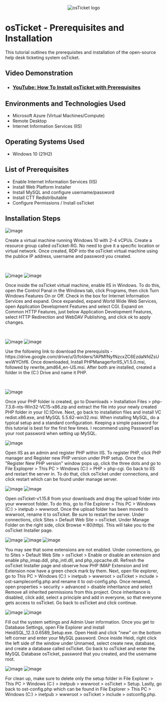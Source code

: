 <p align="center">
<img src="https://i.imgur.com/Clzj7Xs.png" alt="osTicket logo"/>
</p>

<h1>osTicket - Prerequisites and Installation</h1>
This tutorial outlines the prerequisites and installation of the open-source help desk ticketing system osTicket.<br />


<h2>Video Demonstration</h2>

- ### [YouTube: How To Install osTicket with Prerequisites](https://www.youtube.com)

<h2>Environments and Technologies Used</h2>

- Microsoft Azure (Virtual Machines/Compute)
- Remote Desktop
- Internet Information Services (IIS)

<h2>Operating Systems Used </h2>

- Windows 10</b> (21H2)

<h2>List of Prerequisites</h2>

- Enable Internet Information Services (IIS)
- Install Web Platform Installer
- Install MySQL and configure username/password
- Install CTT Redistributable 
- Configure Permissions / Install osTicket

<h2>Installation Steps</h2>

<p>
  
![image](https://github.com/user-attachments/assets/23997063-c650-4cfc-889c-a90acd535710)



</p>
<p>
Create a virtual machine running Windows 10 with 2-4 vCPUs.  Create a resource group called osTicket-RG. No need to give it a specific location or virtual network. Once created, RDP into the osTicket virtual machine using the publice IP address, username and password you created. 
</p>
<br />

<p>
  
![image](https://github.com/user-attachments/assets/4b6cc43f-3d82-44e6-a942-9b62a25504fb)
![image](https://github.com/user-attachments/assets/436e532d-32d0-4aa3-87d7-6aff98082f3a)

</p>
<p>
Once inside the osTicket virtual machine, enable IIS in Windows. To do this, open the Control Panal in the Windows tab, click Programs, then click Turn Windows Features On or Off. Check in the box for Internet Information Services and expand. Once expanded, expand World Wide Web Services, open Application Development Features and select CGI. Expand on Common HTTP Features, just below Application Development Features, select HTTP Redirection and WebDAV Publishing, and click ok to apply changes. 
</p>
<br />

![image](https://github.com/user-attachments/assets/cfe7a4b7-63eb-47b5-b530-c4e101e42005)
![image](https://github.com/user-attachments/assets/357a842b-cade-42b9-9ccb-36d557b47c7b)

</p>
<p>
Use the following link to download the prerequisits - https://drive.google.com/drive/u/0/folders/1APMfNyfNzcxZC6EzdaNfdZsUwxWYChf6. Once downloaded, Install PHPManagerforIIS_V1.5.0.msi, followed by rewrite_amd64_en-US.msi. After both are installed, created a folder in the (C:) Drive and name it PHP. 
</p>
<br />

![image](https://github.com/user-attachments/assets/d4ee92ed-8cc9-4cf8-be2d-f7ba43a53807)



Once your PHP folder is created, go to Downloads > Installation Files > php-7.3.8-nts-Win32-VC15-x86.zip and extract the file into your newly created PHP folder in your (C:)Drive. Next, go back to installation files and install VC redist.x86.exe, and MySQL 5.5.62-win32.msi. When installing MySQL, do a typical setup and a standard configuration. Keeping a simple password for this tutorial is best for the first few times. I recommend using Password1 as your root password when setting up MySQL. 

![image](https://github.com/user-attachments/assets/3219d292-d096-4681-9ba5-68dfcb180185)


Open IIS as an admin and register PHP within IIS. To register PHP, click PHP manager and Register new PHP version under PHP setup. Once the "Register New PHP version" window pops up, click the three dots and go to File Exploprer > This PC > Windows (C:) > PHP > php-cgi. Go back to IIS and restart the server in. To do that, click osTicket under connections, and click restart which can be found under manage server. 

![image](https://github.com/user-attachments/assets/d61b5d26-03e8-486f-8e9e-0ac609cf284e)
![image](https://github.com/user-attachments/assets/5e574c2c-896d-46fd-82df-be5b8c60581b)



Open osTicket-v1.15.8 from your downloads and drag the upload folder into your wwwroot folder. To do this, go to File Explorer > This PC > Windows (C:) > inetpub > wwwroot. Once the upload folder has been moved to wwwroot, rename it to osTicket. Be sure to restart the server. Under connections, click Sites > Default Web Site > osTicket. Under Manage Folder on the right side, click Browse *:80(http). This will take you to the osTicket Installer page. 

![image](https://github.com/user-attachments/assets/520a8632-6944-473d-8110-970c112912bb)
![image](https://github.com/user-attachments/assets/fa578f4f-e932-48ca-bd8b-6e5a1730332c)
![image](https://github.com/user-attachments/assets/1f33df63-cf51-4d8f-a898-bfa4cd59d0c3)



You may see that some extensions are not enabled. Under connections, go to Sites > Default Web Site > osTicket > Enable or disable an extension and enable php_imap.ddl, php_intl.dll, and php_opcache.dll. Refresh the osTicket Installer page and observe how PHP IMAP Extension and Intl Extension now have a green check mark by them. Next, open file explorer, go to This PC > Windows (C:) > inetpub > wwwroot > osTicket > include > ost-sampleconfig.php and rename it to ost-config.php. Once renamed, open properties > security > advanced > disable inheritance and select Remove all inherited permissions from this project. Once inheritance is disabled, click add, select a principle and add in everyone, so that everyone gets access to osTicket. Go back to osTicket and click continue. 

![image](https://github.com/user-attachments/assets/9a1c89b1-08eb-4aa8-a43f-283b83cfa21c)
![image](https://github.com/user-attachments/assets/f5afe729-dd94-4dc0-9b67-a36765a424dc)

Fill out the system settings and Admin User information. Once you get to Database Settings, open File Explorer and install HeidiSQL_12.3.0.6589_Setup.exe. Open Heidi and click "new" on the bottom left corner and enter your MySQL password. Once inside Heidi, right click the left side of the window under Unnamed, select create new, database, and create a database called osTicket. Go back to osTicket and enter the MySQL Database osTicket, password that you created, and the username root. 

![image](https://github.com/user-attachments/assets/2341dc0e-2541-4f64-ad73-18949f32f3be)
![image](https://github.com/user-attachments/assets/b24444ef-cc47-4135-aaa4-f788be0fc3c9)


For clean up, make sure to delete only the setup folder in File Explorer > This PC > Windows (C:) > inetpub > wwwroot > osTicket > Setup. Lastly, go back to ost-config.php which can be found in File Explorer > This PC > Windows (C:) > inetpub > wwwroot > osTicket > include > ostconfig.php. 
